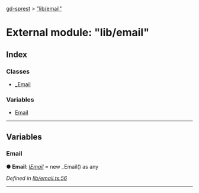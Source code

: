 [gd-sprest](../README.md) > ["lib/email"](../modules/_lib_email_.md)



# External module: "lib/email"

## Index

### Classes

* [_Email](../classes/_lib_email_._email.md)


### Variables

* [Email](_lib_email_.md#email)



---
## Variables
<a id="email"></a>

###  Email

**●  Email**:  *[IEmail](../interfaces/_definitions_lib_email_.iemail.md)*  =  new _Email() as any

*Defined in [lib/email.ts:56](https://github.com/gunjandatta/sprest/blob/3de79f1/src/lib/email.ts#L56)*





___


